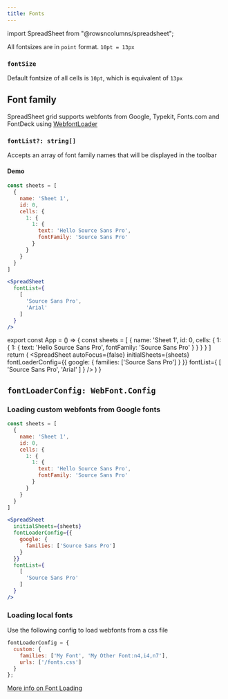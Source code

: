 ```yaml
---
title: Fonts
---
```

import SpreadSheet from "@rowsncolumns/spreadsheet";

All fontsizes are in `point` format. `10pt = 13px`

### `fontSize`

Default fontsize of all cells is `10pt`, which  is equivalent of `13px`

## Font family

SpreadSheet grid supports webfonts from Google, Typekit, Fonts.com and FontDeck using [WebfontLoader](https://github.com/typekit/webfontloader)

### `fontList?: string[]`

Accepts an array of font family names that will be displayed in the toolbar

#### Demo

```jsx
const sheets = [
  {
    name: 'Sheet 1',
    id: 0,
    cells: {
      1: {
        1: {
          text: 'Hello Source Sans Pro',
          fontFamily: 'Source Sans Pro'
        }
      }
    }
  }
]

<SpreadSheet
  fontList={
    [
      'Source Sans Pro',
      'Arial'
    ]
  }
/>
```

export const App = () => {
  const sheets = [
    {
      name: 'Sheet 1',
      id: 0,
      cells: {
        1: {
          1: {
            text: 'Hello Source Sans Pro',
            fontFamily: 'Source Sans Pro'
          }
        }
      }
    }
  ]
  return (
    <SpreadSheet
      autoFocus={false}
      initialSheets={sheets}
      fontLoaderConfig={{
        google: {
          families: ['Source Sans Pro']
        }
      }}
      fontList={
        [
          'Source Sans Pro',
          'Arial'
        ]
      }
    />
  )
}

<App />


## `fontLoaderConfig: WebFont.Config`

### Loading custom webfonts from Google fonts

```jsx
const sheets = [
  {
    name: 'Sheet 1',
    id: 0,
    cells: {
      1: {
        1: {
          text: 'Hello Source Sans Pro',
          fontFamily: 'Source Sans Pro'
        }
      }
    }
  }
]

<SpreadSheet
  initialSheets={sheets}
  fontLoaderConfig={{
    google: {
      families: ['Source Sans Pro']
    }
  }}
  fontList={
    [
      'Source Sans Pro'
    ]
  }
/>
```


### Loading local fonts

Use the following config to load webfonts from a css file

```jsx
fontLoaderConfig = {
  custom: {
    families: ['My Font', 'My Other Font:n4,i4,n7'],
    urls: ['/fonts.css']
  }
};
```

[More info on Font Loading](https://www.npmjs.com/package/webfontloader#custom)